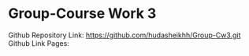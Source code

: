 # Group-Course Work 3

Github Repository Link: https://github.com/hudasheikhh/Group-Cw3.git
Github Link Pages: 
